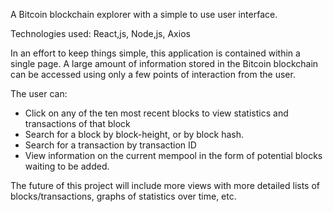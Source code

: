A Bitcoin blockchain explorer with a simple to use user interface.

Technologies used: React,js, Node,js, Axios

In an effort to keep things simple, this application is contained within a single page. A large amount of information stored in the Bitcoin blockchain can be accessed using only a few points of interaction from the user.

The user can:
- Click on any of the ten most recent blocks to view statistics and transactions of that block
- Search for a block by block-height, or by block hash.
- Search for a transaction by transaction ID
- View information on the current mempool in the form of potential blocks waiting to be added.

The future of this project will include more views with more detailed lists of blocks/transactions, graphs of statistics over time, etc.
